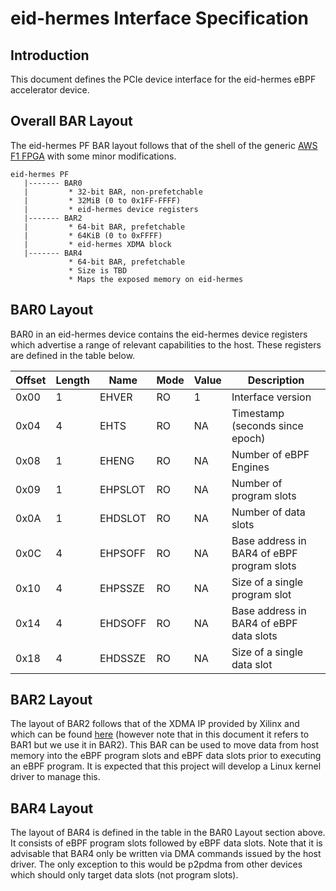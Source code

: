 # eid-hermes Interface Specification

## Introduction

This document defines the PCIe device interface for the eid-hermes
eBPF accelerator device.

## Overall BAR Layout

The eid-hermes PF BAR layout follows that of the shell of the generic
[AWS F1 FPGA][1] with some minor modifications.

```
eid-hermes PF
   |------- BAR0  
   |         * 32-bit BAR, non-prefetchable
   |         * 32MiB (0 to 0x1FF-FFFF)
   |         * eid-hermes device registers  
   |------- BAR2
   |         * 64-bit BAR, prefetchable
   |         * 64KiB (0 to 0xFFFF)
   |         * eid-hermes XDMA block
   |------- BAR4
             * 64-bit BAR, prefetchable
             * Size is TBD
             * Maps the exposed memory on eid-hermes
```
## BAR0 Layout

BAR0 in an eid-hermes device contains the eid-hermes device registers
which advertise a range of relevant capabilities to the host. These
registers are defined in the table below.

|Offset  | Length | Name    | Mode | Value | Description            |
|--------|--------|---------|------|-------|------------------------|
| 0x00   | 1      | EHVER   | RO   | 1     | Interface version      |
| 0x04   | 4      | EHTS    | RO   | NA    | Timestamp (seconds since epoch) |
| 0x08   | 1      | EHENG   | RO   | NA    | Number of eBPF Engines |
| 0x09   | 1      | EHPSLOT | RO   | NA    | Number of program slots   |
| 0x0A   | 1      | EHDSLOT | RO   | NA    | Number of data slots |
| 0x0C   | 4      | EHPSOFF | RO   | NA    | Base address in BAR4 of eBPF program slots |
| 0x10   | 4      | EHPSSZE | RO   | NA    | Size of a single program slot |
| 0x14   | 4      | EHDSOFF | RO   | NA    | Base address in BAR4 of eBPF data slots |
| 0x18   | 4      | EHDSSZE | RO   | NA    | Size of a single data slot |

## BAR2 Layout

The layout of BAR2 follows that of the XDMA IP provided by Xilinx and
which can be found [here][2] (however note that in this document it
refers to BAR1 but we use it in BAR2). This BAR can be used to move
data from host memory into the eBPF program slots and eBPF data slots
prior to executing an eBPF program. It is expected that this project
will develop a Linux kernel driver to manage this.

## BAR4 Layout

The layout of BAR4 is defined in the table in the BAR0 Layout section
above. It consists of eBPF program slots followed by eBPF data
slots. Note that it is advisable that BAR4 only be written via DMA
commands issued by the host driver. The only exception to this would
be p2pdma from other devices which should only target data slots (not
program slots).

[1]: https://github.com/aws/aws-fpga/blob/master/hdk/docs/AWS_Fpga_Pcie_Memory_Map.md
[2]: https://www.xilinx.com/support/documentation/ip_documentation/xdma/v4_1/pg195-pcie-dma.pdf

